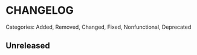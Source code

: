 # CHANGELOG

Categories: Added, Removed, Changed, Fixed, Nonfunctional, Deprecated

## Unreleased

<!--- All unreleased items go here  -->

<!--- Example CHANGELOG entry

## 1.2.1

### Changed

- Replaced pinned `packaging` requirement with `sceptre` >=2.7

## 0.1.0 (2019.07.02)

### Added

- Initial resolver code

-->
